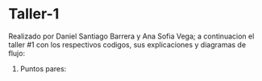# Taller-1

Realizado por Daniel Santiago Barrera y Ana Sofia Vega; a continuacion el taller #1 con los respectivos codigos, sus explicaciones y diagramas de flujo:

1. Puntos pares:



